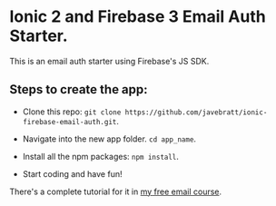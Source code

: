 # Ionic 2 and Firebase 3 Email Auth Starter.

This is an email auth starter using Firebase's JS SDK.

## Steps to create the app:

* Clone this repo: `git clone https://github.com/javebratt/ionic-firebase-email-auth.git`.

* Navigate into the new app folder. `cd app_name`.

* Install all the npm packages: `npm install`.

* Start coding and have fun!


There's a complete tutorial for it in [my free email course](https://javebratt.com/become-developer/).
